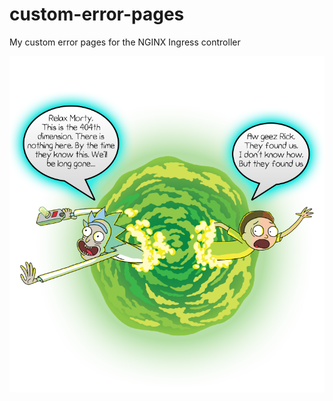 # custom-error-pages

My custom error pages for the NGINX Ingress controller

![image](assets/404-rick-morty.png)